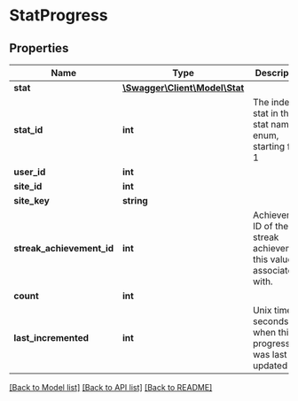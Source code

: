 # StatProgress

## Properties
Name | Type | Description | Notes
------------ | ------------- | ------------- | -------------
**stat** | [**\Swagger\Client\Model\Stat**](Stat.md) |  | [optional] 
**stat_id** | **int** | The index of stat in the stat names enum, starting from 1 | [optional] 
**user_id** | **int** |  | [optional] 
**site_id** | **int** |  | [optional] 
**site_key** | **string** |  | [optional] 
**streak_achievement_id** | **int** | Achievement ID of the streak achievement this value is associated with. | [optional] 
**count** | **int** |  | [optional] 
**last_incremented** | **int** | Unix time in seconds when this progress was last updated | [optional] 

[[Back to Model list]](../README.md#documentation-for-models) [[Back to API list]](../README.md#documentation-for-api-endpoints) [[Back to README]](../README.md)


